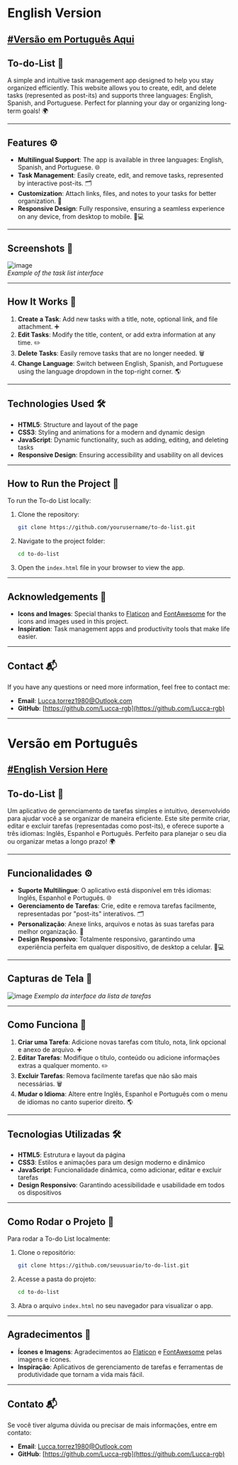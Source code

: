 # English Version 

## [#Versão em Português Aqui](#versão-em-português)

## To-do-List 📝

A simple and intuitive task management app designed to help you stay organized efficiently. This website allows you to create, edit, and delete tasks (represented as post-its) and supports three languages: English, Spanish, and Portuguese. Perfect for planning your day or organizing long-term goals! 🌍

---

## Features ⚙️

- **Multilingual Support**: The app is available in three languages: English, Spanish, and Portuguese. 🌐
- **Task Management**: Easily create, edit, and remove tasks, represented by interactive post-its. 🗂️
- **Customization**: Attach links, files, and notes to your tasks for better organization. 📎
- **Responsive Design**: Fully responsive, ensuring a seamless experience on any device, from desktop to mobile. 📱💻

---

## Screenshots 📸

![image](https://github.com/user-attachments/assets/21e516d0-b70d-4ad7-bbda-4da20e2be0b3)  
*Example of the task list interface*

---

## How It Works 🔧

1. **Create a Task**: Add new tasks with a title, note, optional link, and file attachment. ➕
2. **Edit Tasks**: Modify the title, content, or add extra information at any time. ✏️
3. **Delete Tasks**: Easily remove tasks that are no longer needed. 🗑️
4. **Change Language**: Switch between English, Spanish, and Portuguese using the language dropdown in the top-right corner. 🌎

---

## Technologies Used 🛠️

- **HTML5**: Structure and layout of the page
- **CSS3**: Styling and animations for a modern and dynamic design
- **JavaScript**: Dynamic functionality, such as adding, editing, and deleting tasks
- **Responsive Design**: Ensuring accessibility and usability on all devices

---

## How to Run the Project 🚀

To run the To-do List locally:

1. Clone the repository:
    ```bash
    git clone https://github.com/yourusername/to-do-list.git
    ```

2. Navigate to the project folder:
    ```bash
    cd to-do-list
    ```

3. Open the `index.html` file in your browser to view the app.

---

## Acknowledgements 🙏

- **Icons and Images**: Special thanks to [Flaticon](https://www.flaticon.com) and [FontAwesome](https://fontawesome.com) for the icons and images used in this project.
- **Inspiration**: Task management apps and productivity tools that make life easier.

---

## Contact 📬

If you have any questions or need more information, feel free to contact me:

- **Email**: Lucca.torrez1980@Outlook.com
- **GitHub**: [https://github.com/Lucca-rgb](https://github.com/Lucca-rgb)

---
# Versão em Português

## [#English Version Here](#english-version)

## To-do-List 📝

Um aplicativo de gerenciamento de tarefas simples e intuitivo, desenvolvido para ajudar você a se organizar de maneira eficiente. Este site permite criar, editar e excluir tarefas (representadas como post-its), e oferece suporte a três idiomas: Inglês, Espanhol e Português. Perfeito para planejar o seu dia ou organizar metas a longo prazo! 🌍

---

## Funcionalidades ⚙️

- **Suporte Multilíngue**: O aplicativo está disponível em três idiomas: Inglês, Espanhol e Português. 🌐
- **Gerenciamento de Tarefas**: Crie, edite e remova tarefas facilmente, representadas por "post-its" interativos. 🗂️
- **Personalização**: Anexe links, arquivos e notas às suas tarefas para melhor organização. 📎
- **Design Responsivo**: Totalmente responsivo, garantindo uma experiência perfeita em qualquer dispositivo, de desktop a celular. 📱💻

---

## Capturas de Tela 📸

![image](https://github.com/user-attachments/assets/b98ab0d6-a317-4a82-8c99-a34947ba0af1)
*Exemplo da interface da lista de tarefas*

---

## Como Funciona 🔧

1. **Criar uma Tarefa**: Adicione novas tarefas com título, nota, link opcional e anexo de arquivo. ➕
2. **Editar Tarefas**: Modifique o título, conteúdo ou adicione informações extras a qualquer momento. ✏️
3. **Excluir Tarefas**: Remova facilmente tarefas que não são mais necessárias. 🗑️
4. **Mudar o Idioma**: Altere entre Inglês, Espanhol e Português com o menu de idiomas no canto superior direito. 🌎

---

## Tecnologias Utilizadas 🛠️

- **HTML5**: Estrutura e layout da página
- **CSS3**: Estilos e animações para um design moderno e dinâmico
- **JavaScript**: Funcionalidade dinâmica, como adicionar, editar e excluir tarefas
- **Design Responsivo**: Garantindo acessibilidade e usabilidade em todos os dispositivos

---

## Como Rodar o Projeto 🚀

Para rodar a To-do List localmente:

1. Clone o repositório:
    ```bash
    git clone https://github.com/seuusuario/to-do-list.git
    ```

2. Acesse a pasta do projeto:
    ```bash
    cd to-do-list
    ```

3. Abra o arquivo `index.html` no seu navegador para visualizar o app.

---

## Agradecimentos 🙏

- **Ícones e Imagens**: Agradecimentos ao [Flaticon](https://www.flaticon.com) e [FontAwesome](https://fontawesome.com) pelas imagens e ícones.
- **Inspiração**: Aplicativos de gerenciamento de tarefas e ferramentas de produtividade que tornam a vida mais fácil.

---

## Contato 📬

Se você tiver alguma dúvida ou precisar de mais informações, entre em contato:

- **Email**: Lucca.torrez1980@Outlook.com
- **GitHub**: [https://github.com/Lucca-rgb](https://github.com/Lucca-rgb)
